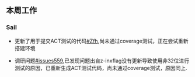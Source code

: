 ## 本周工作

### Sail

- 更新了用于提交ACT测试的代码[#Zfh](https://github.com/Pagerd/riscv-arch-test/tree/zfh),尚未通过coverage测试，正在尝试重新搭建环境

- 调研问题[#issues559](https://github.com/riscv-non-isa/riscv-arch-test/issues/559),已发现问题出自z-inxflag没有更新导致使用非32位进行测试的原因，已重新生成ACT测试代码，尚未通过coverage测试，原因同上.
